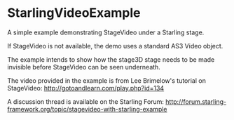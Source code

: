 StarlingVideoExample
====================

A simple example demonstrating StageVideo under a Starling stage.

If StageVideo is not available, the demo uses a standard AS3 Video object.

The example intends to show how the stage3D stage needs to be made invisible before StageVideo can be seen underneath.

The video provided in the example is from Lee Brimelow's tutorial on StageVideo: 
http://gotoandlearn.com/play.php?id=134

A discussion thread is available on the Starling Forum:
http://forum.starling-framework.org/topic/stagevideo-with-starling-example
